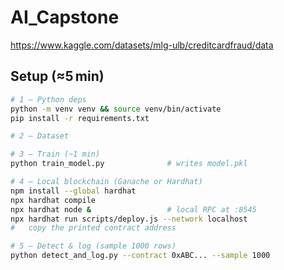 # AI_Capstone

https://www.kaggle.com/datasets/mlg-ulb/creditcardfraud/data

## Setup (≈5 min)

```bash
# 1 – Python deps
python -m venv venv && source venv/bin/activate
pip install -r requirements.txt

# 2 – Dataset

# 3 – Train (~1 min)
python train_model.py              # writes model.pkl

# 4 – Local blockchain (Ganache or Hardhat)
npm install --global hardhat
npx hardhat compile
npx hardhat node &                 # local RPC at :8545
npx hardhat run scripts/deploy.js --network localhost
#   copy the printed contract address

# 5 – Detect & log (sample 1000 rows)
python detect_and_log.py --contract 0xABC... --sample 1000
